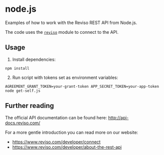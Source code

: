 # node.js

Examples of how to work with the Reviso REST API from Node.js.

The code uses the [`reviso`](https://github.com/revisohq/node-reviso) module to connect to the API.

## Usage

1) Install dependencies:

```
npm install
```

2) Run script with tokens set as environment variables:

```
AGREEMENT_GRANT_TOKEN=your-grant-token APP_SECRET_TOKEN=your-app-token node get-self.js
```

## Further reading

The official API documentation can be found here: http://api-docs.reviso.com/

For a more gentle introduction you can read more on our website: 

 - https://www.reviso.com/developer/connect
 - https://www.reviso.com/developer/about-the-rest-api
